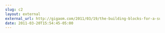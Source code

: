 ```yaml
---
slug: c2
layout: external
external_url: http://gigaom.com/2011/03/19/the-building-blocks-for-a-successful-api-strategy/?utm=wynn
date: 2011-03-20T15:54:45-05:00
---
```

